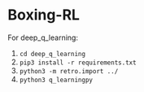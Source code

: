 # Boxing-RL

For deep_q_learning:

1. `cd deep_q_learning`
2. `pip3 install -r requirements.txt`
3. `python3 -m retro.import ../`
4. `python3 q_learningpy`
